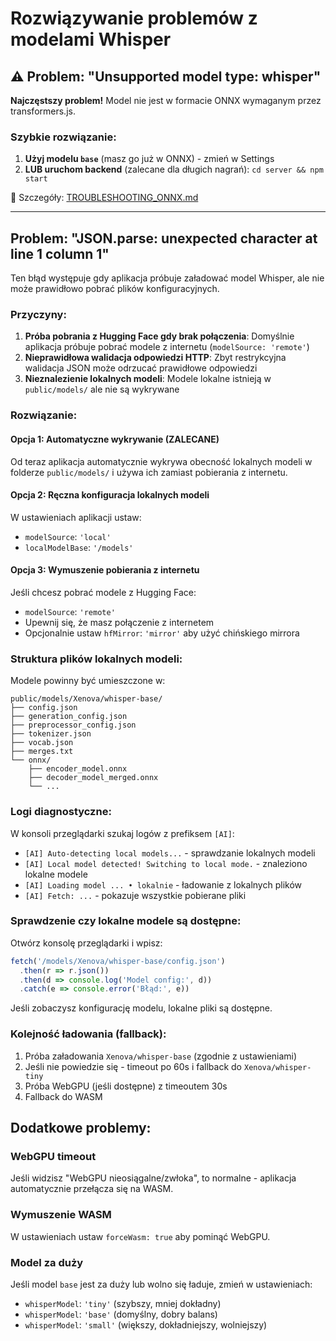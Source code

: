 # Rozwiązywanie problemów z modelami Whisper

## ⚠️ Problem: "Unsupported model type: whisper"

**Najczęstszy problem!** Model nie jest w formacie ONNX wymaganym przez transformers.js.

### Szybkie rozwiązanie:
1. **Użyj modelu `base`** (masz go już w ONNX) - zmień w Settings
2. **LUB uruchom backend** (zalecane dla długich nagrań): `cd server && npm start`

📖 Szczegóły: [TROUBLESHOOTING_ONNX.md](./TROUBLESHOOTING_ONNX.md)

---

## Problem: "JSON.parse: unexpected character at line 1 column 1"

Ten błąd występuje gdy aplikacja próbuje załadować model Whisper, ale nie może prawidłowo pobrać plików konfiguracyjnych.

### Przyczyny:

1. **Próba pobrania z Hugging Face gdy brak połączenia**: Domyślnie aplikacja próbuje pobrać modele z internetu (`modelSource: 'remote'`)
2. **Nieprawidłowa walidacja odpowiedzi HTTP**: Zbyt restrykcyjna walidacja JSON może odrzucać prawidłowe odpowiedzi
3. **Nieznalezienie lokalnych modeli**: Modele lokalne istnieją w `public/models/` ale nie są wykrywane

### Rozwiązanie:

#### Opcja 1: Automatyczne wykrywanie (ZALECANE)
Od teraz aplikacja automatycznie wykrywa obecność lokalnych modeli w folderze `public/models/` i używa ich zamiast pobierania z internetu.

#### Opcja 2: Ręczna konfiguracja lokalnych modeli
W ustawieniach aplikacji ustaw:
- `modelSource`: `'local'`
- `localModelBase`: `'/models'`

#### Opcja 3: Wymuszenie pobierania z internetu
Jeśli chcesz pobrać modele z Hugging Face:
- `modelSource`: `'remote'`
- Upewnij się, że masz połączenie z internetem
- Opcjonalnie ustaw `hfMirror`: `'mirror'` aby użyć chińskiego mirrora

### Struktura plików lokalnych modeli:

Modele powinny być umieszczone w:
```
public/models/Xenova/whisper-base/
├── config.json
├── generation_config.json
├── preprocessor_config.json
├── tokenizer.json
├── vocab.json
├── merges.txt
└── onnx/
    ├── encoder_model.onnx
    ├── decoder_model_merged.onnx
    └── ...
```

### Logi diagnostyczne:

W konsoli przeglądarki szukaj logów z prefiksem `[AI]`:
- `[AI] Auto-detecting local models...` - sprawdzanie lokalnych modeli
- `[AI] Local model detected! Switching to local mode.` - znaleziono lokalne modele
- `[AI] Loading model ... • lokalnie` - ładowanie z lokalnych plików
- `[AI] Fetch: ...` - pokazuje wszystkie pobierane pliki

### Sprawdzenie czy lokalne modele są dostępne:

Otwórz konsolę przeglądarki i wpisz:
```javascript
fetch('/models/Xenova/whisper-base/config.json')
  .then(r => r.json())
  .then(d => console.log('Model config:', d))
  .catch(e => console.error('Błąd:', e))
```

Jeśli zobaczysz konfigurację modelu, lokalne pliki są dostępne.

### Kolejność ładowania (fallback):

1. Próba załadowania `Xenova/whisper-base` (zgodnie z ustawieniami)
2. Jeśli nie powiedzie się - timeout po 60s i fallback do `Xenova/whisper-tiny`
3. Próba WebGPU (jeśli dostępne) z timeoutem 30s
4. Fallback do WASM

## Dodatkowe problemy:

### WebGPU timeout
Jeśli widzisz "WebGPU nieosiągalne/zwłoka", to normalne - aplikacja automatycznie przełącza się na WASM.

### Wymuszenie WASM
W ustawieniach ustaw `forceWasm: true` aby pominąć WebGPU.

### Model za duży
Jeśli model `base` jest za duży lub wolno się ładuje, zmień w ustawieniach:
- `whisperModel`: `'tiny'` (szybszy, mniej dokładny)
- `whisperModel`: `'base'` (domyślny, dobry balans)
- `whisperModel`: `'small'` (większy, dokładniejszy, wolniejszy)
